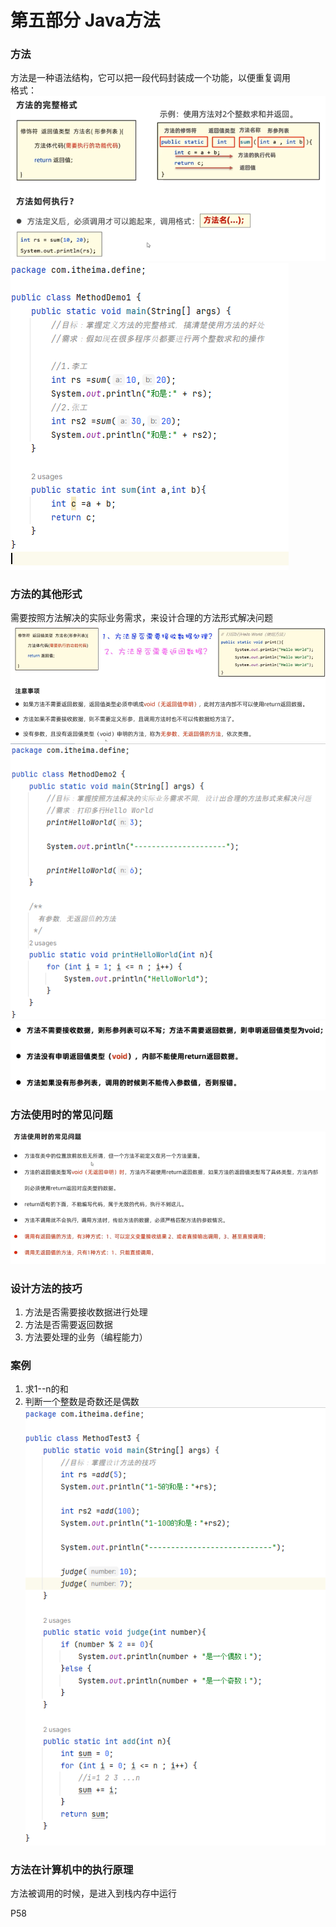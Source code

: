 # 第五部分 Java方法  

###  方法  
方法是一种语法结构，它可以把一段代码封装成一个功能，以便重复调用  
格式：  
![img_110.png](img_110.png)  
![img_111.png](img_111.png)  

###   方法的其他形式  
需要按照方法解决的实际业务需求，来设计合理的方法形式解决问题  
![img_112.png](img_112.png)  
![img_113.png](img_113.png)  
![img_114.png](img_114.png)  

###   方法使用时的常见问题  
![img_115.png](img_115.png)

###   设计方法的技巧  
1.  方法是否需要接收数据进行处理  
2.  方法是否需要返回数据  
3.  方法要处理的业务（编程能力）  

###  案例  
1.  求1--n的和  
2.  判断一个整数是奇数还是偶数  
![img_117.png](img_117.png)  

###  方法在计算机中的执行原理  
方法被调用的时候，是进入到栈内存中运行  

P58

 
